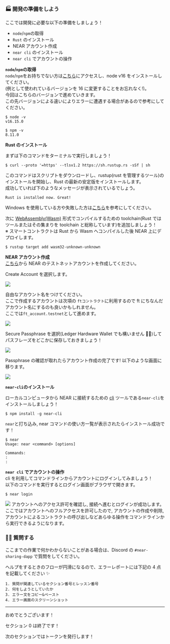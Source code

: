 ### 🏭 開発の準備をしよう

ここでは開発に必要な以下の準備をしましょう！

- `node`/`npm`の取得
- `Rust` のインストール
- NEAR アカウント作成
- `near cli` のインストール
- `near cli` でアカウントの操作

**`node`/`npm`の取得**  
`node`/`npm`をお持ちでない方は[こちら](https://hardhat.org/tutorial/setting-up-the-environment#installing-node.js)にアクセスし、node v16 をインストールしてください。  
(例として使われているバージョンを 16 に変更することをお忘れなく!)。  
今回はこちらのバージョンで進めていきます。  
この先バージョンによる違いによりエラーに遭遇する場合があるので参考にしてください。

```
$ node -v
v16.15.0

$ npm -v
8.11.0
```

**Rust のインストール**

まずは下のコマンドをターミナルで実行しましょう！

```
$ curl --proto '=https' --tlsv1.2 https://sh.rustup.rs -sSf | sh
```

このコマンドはスクリプトをダウンロードし、rustup(rust を管理するツール)のインストールを開始し、Rust の最新の安定版をインストールします。  
成功していれば下のようなメッセージが表示されているでしょう。

```
Rust is installed now. Great!
```

Windows を使用している方や失敗した方は[こちら](https://doc.rust-jp.rs/book-ja/ch01-01-installation.html)を参考にしてください。

次に [WebAssembly(Wasm)](https://webassembly.org/) 形式でコンパイルするための toolchain(Rust ではツールまたはその集まりを toolchain と総称しています)を追加しましょう！  
※ スマートコントラクトは Rust から Wasm へコンパイルした後 NEAR 上にデプロイします。

```
$ rustup target add wasm32-unknown-unknown
```

**NEAR アカウント作成**  
[こちら](https://wallet.testnet.near.org/)から NEAR のテストネットアカウントを作成してください。

Create Account を選択します。

![](/public/images/NEAR-BikeShare/section-0/0_2_1.png)

自由なアカウント名をつけてください。  
ここで作成するアカウントは次項の `ftコントラクト`に利用するので ft にちなんだアカウント名にするのも良いかもしれません。  
ここでは`ft_account.testnet`として進めます。

![](/public/images/NEAR-BikeShare/section-0/0_2_2.png)

Secure Passphrase を選択(Ledger Hardware Wallet でも構いません 🙆‍♂️)してパスフレーズをどこかに保存しておきましょう！

![](/public/images/NEAR-BikeShare/section-0/0_2_3.png)

Passphrase の確認が取れたらアカウント作成の完了です! 以下のような画面に移ります。

![](/public/images/NEAR-BikeShare/section-0/0_2_4.png)

**`near-cli`のインストール**

ローカルコンピュータから NEAR に接続するための [cli](https://wa3.i-3-i.info/word13118.html) ツールである`near-cli`をインストールしましょう！

```
$ npm install -g near-cli
```

`near`と打ち込み, near コマンドの使い方一覧が表示されたらインストール成功です！

```
$ near
Usage: near <command> [options]

Commands:
:
:
```

**`near cli` でアカウントの操作**  
cli を利用してコマンドラインからアカウントにログインしてみましょう！  
以下のコマンドを実行するとログイン画面がブラウザで開きます。

```
$ near login
```

![](/public/images/NEAR-BikeShare/section-0/0_2_5.png)
アカウントへのアクセス許可を確認し, 接続へ進むとログインが成功します。  
ここではアカウントへのフルアクセスを許可したので, アカウントの作成や削除, アカウントによるコントラクトの呼び出しなどあらゆる操作をコマンドラインから実行できるようになります。

### 🙋‍♂️ 質問する

ここまでの作業で何かわからないことがある場合は、Discord の `#near-sharing-dapp` で質問をしてください。

ヘルプをするときのフローが円滑になるので、エラーレポートには下記の 4 点を記載してください ✨

```
1. 質問が関連しているセクション番号とレッスン番号
2. 何をしようとしていたか
3. エラー文をコピー&ペースト
4. エラー画面のスクリーンショット
```

---

おめでとうございます！

セクション 0 は終了です！

次のセクションではトークンを発行します！
